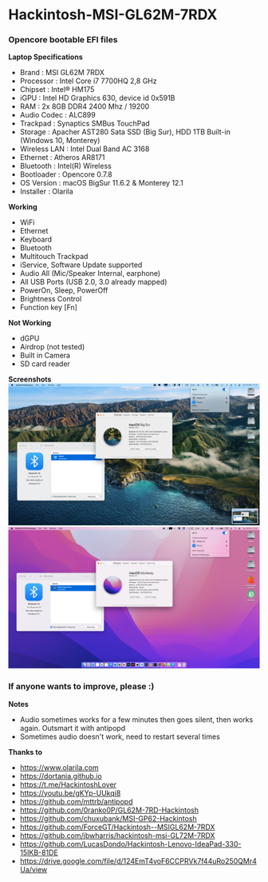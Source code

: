 # Hackintosh-MSI-GL62M-7RDX
### Opencore bootable EFI files

**Laptop Specifications**
- Brand         : MSI GL62M 7RDX
- Processor     : Intel Core i7 7700HQ 2,8 GHz
- Chipset       : Intel® HM175
- iGPU          : Intel HD Graphics 630, device id 0x591B
- RAM           : 2x 8GB DDR4 2400 Mhz / 19200
- Audio Codec   : ALC899
- Trackpad      : Synaptics SMBus TouchPad
- Storage       : Apacher AST280 Sata SSD (Big Sur), HDD 1TB Built-in (Windows 10, Monterey)
- Wireless LAN  : Intel Dual Band AC 3168
- Ethernet      : Atheros AR8171
- Bluetooth     : Intel(R) Wireless
- Bootloader    : Opencore 0.7.8
- OS Version    : macOS BigSur 11.6.2 & Monterey 12.1
- Installer     : Olarila

**Working**
- WiFi
- Ethernet
- Keyboard
- Bluetooth
- Multitouch Trackpad
- iService, Software Update supported
- Audio All (Mic/Speaker Internal, earphone)
- All USB Ports (USB 2.0, 3.0 already mapped)
- PowerOn, Sleep, PowerOff
- Brightness Control
- Function key [Fn]

**Not Working**
- dGPU
- Airdrop (not tested)
- Built in Camera
- SD card reader

**Screenshots**
![Big Sur](https://github.com/alfatihart/Hackintosh-MSI-GL62M-7RDX/blob/main/Screen%20Shot%202022-02-15%20at%2011.12.50.png?raw=true)
![Monterey](https://github.com/alfatihart/Hackintosh-MSI-GL62M-7RDX/blob/main/Screen%20Shot%202022-02-15%20at%2011.02.42.png?raw=true)

### If anyone wants to improve, please :)

**Notes**
* Audio sometimes works for a few minutes then goes silent, then works again. Outsmart it with antipopd
* Sometimes audio doesn't work, need to restart several times

**Thanks to**
* https://www.olarila.com
* https://dortania.github.io
* https://t.me/HackintoshLover
* https://youtu.be/gKYp-UUkqi8
* https://github.com/mttrb/antipopd
* https://github.com/0ranko0P/GL62M-7RD-Hackintosh
* https://github.com/chuxubank/MSI-GP62-Hackintosh
* https://github.com/ForceGT/Hackintosh--MSIGL62M-7RDX
* https://github.com/jbwharris/hackintosh-msi-GL72M-7RDX
* https://github.com/LucasDondo/Hackintosh-Lenovo-IdeaPad-330-15IKB-81DE
* https://drive.google.com/file/d/124EmT4voF6CCPRVk7f44uRo250QMr4Ua/view
